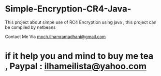 # Simple-Encryption-CR4-Java-
This project about simpe use of RC4 Encryption using java , this project can be compiled by netbeans

Contact Me Via moch.ilhamramadhani@gmail.com

# if it help you and mind to buy me tea ,  Paypal : ilhameilista@yahoo.com
